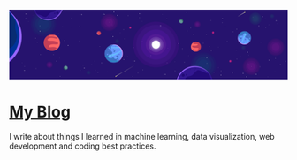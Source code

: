 ![Planets](src/routes/physics/planets.svg)

# [My Blog](https://janosh.dev)

I write about things I learned in machine learning, data visualization, web development and coding best practices.
